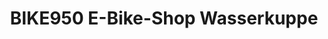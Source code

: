 ---
title: "BIKE950 E-Bike-Shop Wasserkuppe"
url: /gersfeld/bike950-e-bike-shop-wasserkuppe/
shop: Fahrrad
---